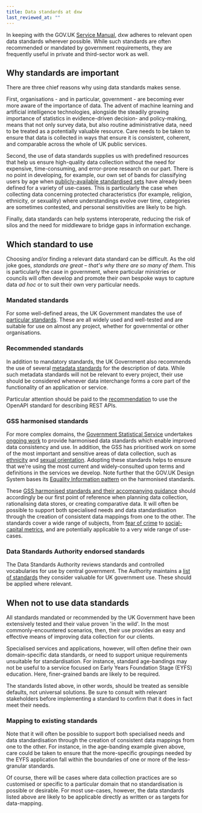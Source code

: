 ```yaml
---
title: Data standards at dxw
last_reviewed_at: ""
---
```

In keeping with the GOV.UK [Service Manual](https://www.gov.uk/service-manual/service-standard/point-13-use-common-standards-components-patterns), dxw adheres to relevant open data standards wherever possible. While such standards are often recommended or mandated by government requirements, they are frequently useful in private and third-sector work as well.

## Why standards are important

There are three chief reasons why using data standards makes sense.

First, organisations - and in particular, government - are becoming ever more aware of the importance of data. The advent of machine learning and artificial intelligence technologies, alongside the steadily growing importance of statistics in evidence-driven decision- and policy-making, means that not only survey data, but also routine administrative data, need to be treated as a potentially valuable resource. Care needs to be taken to ensure that data is collected in ways that ensure it is consistent, coherent, and comparable across the whole of UK public services.

Second, the use of data standards supplies us with predefined resources that help us ensure high-quality data collection without the need for expensive, time-consuming, and error-prone research on our part. There is no point in developing, for example, our own set of bands for classifying users by age when [publicly-available standardised sets](https://analysisfunction.civilservice.gov.uk/policy-store/age-and-date-of-birth/) have already been defined for a variety of use-cases. This is particularly the case when collecting data concerning protected characteristics (for example, religion, ethnicity, or sexuality) where understandings evolve over time, categories are sometimes contested, and personal sensitivities are likely to be high. 

Finally, data standards can help systems interoperate, reducing the risk of silos and the need for middleware to bridge gaps in information exchange.

## Which standard to use

Choosing and/or finding a relevant data standard can be difficult. As the old joke goes, _standards are great – that's why there are so many of them_. This is particularly the case in government, where particular ministries or councils will often develop and promote their own bespoke ways to capture data _ad hoc_ or to suit their own very particular needs.

### Mandated standards

For some well-defined areas, the UK Government mandates the use of [particular standards](https://www.gov.uk/government/publications/open-standards-for-government). These are all widely used and well-tested and are suitable for use on almost any project, whether for governmental or other organisations.

### Recommended standards

In addition to mandatory standards, the UK Government also recommends the use of several [metadata standards](https://www.gov.uk/government/publications/recommended-open-standards-for-government) for the description of data. While such metadata standards will not be relevant to every project, their use should be considered whenever data interchange forms a core part of the functionality of an application or service.

Particular attention should be paid to the [recommendation](https://www.gov.uk/government/publications/recommended-open-standards-for-government/describing-restful-apis-with-openapi-3) to use the OpenAPI standard for describing REST APIs.

### GSS harmonised standards

For more complex domains, the [Government Statistical Service](https://analysisfunction.civilservice.gov.uk/) undertakes [ongoing work](https://analysisfunction.civilservice.gov.uk/policy-store/gss-harmonisation-team-workplan/) to provide harmonised data standards which enable improved data consistency and use. In addition, the GSS has prioritised work on some of the most important and sensitive areas of data collection, such as [ethnicity](https://analysisfunction.civilservice.gov.uk/policy-store/ethnicity-harmonised-standard/) and [sexual orientation](https://analysisfunction.civilservice.gov.uk/policy-store/sexual-orientation/). Adopting these standards helps to ensure that we're using the most current and widely-consulted upon terms and definitions in the services we develop. Note further that the GOV.UK Design System bases its [Equality Information pattern](https://design-system.service.gov.uk/patterns/equality-information/) on the harmonised standards.

These [GSS harmonised standards and their accompanying guidance](https://analysisfunction.civilservice.gov.uk/government-statistical-service-and-statistician-group/gss-support/gss-harmonisation-support/harmonised-standards-and-guidance/) should accordingly be our first point of reference when planning data collection, rationalising data stores, or creating comparative data. It will often be possible to support both specialised needs and data standardisation through the creation of consistent data mappings from one to the other. The standards cover a wide range of subjects, from [fear of crime](https://analysisfunction.civilservice.gov.uk/policy-store/crime-and-fear-of-crime/) to [social-capital metrics](https://analysisfunction.civilservice.gov.uk/policy-store/social-capital/), and are potentially applicable to a very wide range of use-cases. 

### Data Standards Authority endorsed standards

The Data Standards Authority reviews standards and controlled vocabularies for use by central government. The Authority maintains a [list of standards](https://alphagov.github.io/data-standards-authority/standards/) they consider valuable for UK government use. These should be applied where relevant.

## When not to use data standards

All standards mandated or recommended by the UK Government have been extensively tested and their value proven 'in the wild'. In the most commonly-encountered scenarios, then, their use provides an easy and effective means of improving data collection for our clients.

Specialised services and applications, however, will often define their own domain-specific data standards, or need to support unique requirements unsuitable for standardisation. For instance, standard age-bandings may not be useful to a service focused on Early Years Foundation Stage (EYFS) education. Here, finer-grained bands are likely to be required.

The standards listed above, in other words, should be treated as sensible defaults, not universal solutions. Be sure to consult with relevant stakeholders before implementing a standard to confirm that it does in fact meet their needs.

### Mapping to existing standards

Note that it will often be possible to support both specialised needs and data standardisation through the creation of consistent data mappings from one to the other. For instance, in the age-banding example given above, care could be taken to ensure that the more-specific groupings needed by the EYFS application fall within the boundaries of one or more of the less-granular standards.

Of course, there will be cases where data collection practices are so customised or specific to a particular domain that no standardisation is possible or desirable. For most use-cases, however, the data standards listed above are likely to be applicable directly as written or as targets for data-mapping.
